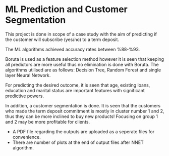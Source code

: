 # ML Prediction and Customer Segmentation

This project is done in scope of a case study with the aim of predicting if the customer will subscribe (yes/no) to a term deposit. 

The ML algorithms achieved accuracy rates between %88-%93. 

Boruta is used as a feature selection method however it is seen that keeping all predictors are more useful thus no elimination is done with Boruta. The algorithms utilised are as follows: Decision Tree, Random Forest and single layer Neural Network. 

For predicting the desired outcome, it is seen that age, existing loans, education and marital status are important features with significant predictive powers.

In addition, a customer segmentation is done. It is seen that the customers who made the term deposit commitment is mostly in cluster number 1 and 2, thus they can be more inclined to buy new products! Focusing on group 1 and 2 may be more profitable for clients.

- A PDF file regarding the outputs are uploaded as a seperate files for convenience.
- There are number of plots at the end of output files after NNET algorithm. 
